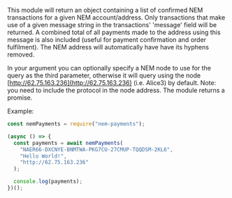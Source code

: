 This module will return an object containing a list of confirmed NEM transactions for a given NEM account/address. Only transactions that make use of a given message string in the transactions' 'message' field will be returned. A combined total of all payments made to the address using this message is also included (useful for payment confirmation and order fulfilment). The NEM address will automatically have have its hyphens removed.

In your argument you can optionally specify a NEM node to use for the query as the third parameter, otherwise it will query using the node [http://62.75.163.236](http://62.75.163.236) (i.e. Alice3) by default. Note: you need to include the protocol in the node address. The module returns a promise.

Example:

```javascript
const nemPayments = require("nem-payments");

(async () => {
  const payments = await nemPayments(
    "NAER66-DXCNYE-BNMTWA-PKG7CU-27CMUP-TQQDSM-2KL6",
    "Hello World!",
    "http://62.75.163.236"
  );

  console.log(payments);
})();
```
